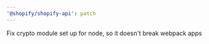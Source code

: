 ```yaml
---
'@shopify/shopify-api': patch
---
```


Fix crypto module set up for node, so it doesn't break webpack apps
